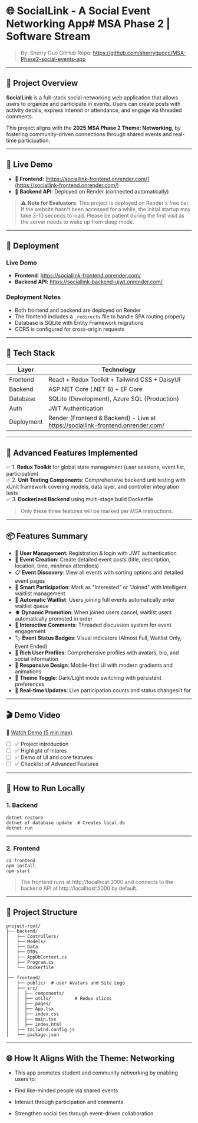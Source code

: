 # 🌐 SocialLink - A Social Event Networking App# MSA Phase 2 | Software Stream  
> By: Sherry Guo 
> GitHub Repo: https://github.com/sherryguocc/MSA-Phase2-social-events-app

---

## 🎯 Project Overview

**SocialLink** is a full-stack social networking web application that allows users to organize and participate in events. Users can create posts with activity details, express interest or attendance, and engage via threaded comments.

This project aligns with the **2025 MSA Phase 2 Theme: Networking**, by fostering community-driven connections through shared events and real-time participation.

---

## 🚀 Live Demo

- 🔗 **Frontend**: [https://sociallink-frontend.onrender.com/](https://sociallink-frontend.onrender.com/)
- 🔗 **Backend API**: Deployed on Render (connected automatically)

> ⚠️ **Note for Evaluators**: This project is deployed on Render's free tier. If the website hasn't been accessed for a while, the initial startup may take 3-10 seconds to load. Please be patient during the first visit as the server needs to wake up from sleep mode.

---

## 🚀 Deployment

### Live Demo
- **Frontend**: https://sociallink-frontend.onrender.com/
- **Backend API**: https://sociallink-backend-ujwt.onrender.com/

### Deployment Notes
- Both frontend and backend are deployed on Render
- The frontend includes a `_redirects` file to handle SPA routing properly
- Database is SQLite with Entity Framework migrations
- CORS is configured for cross-origin requests

---

## 🧰 Tech Stack

| Layer      | Technology                        |
|------------|-----------------------------------|
| Frontend   | React + Redux Toolkit + Tailwind CSS + DaisyUI |
| Backend    | ASP.NET Core (.NET 8) + EF Core    |
| Database   | SQLite (Development), Azure SQL (Production) |
| Auth       | JWT Authentication                |
| Deployment | Render (Frontend & Backend) - Live at https://sociallink-frontend.onrender.com/ |

---

## 🧠 Advanced Features Implemented

✅ 1. **Redux Toolkit** for global state management (user sessions, event list, participation)  
✅ 2. **Unit Testing Components**: Comprehensive backend unit testing with xUnit framework covering models, data layer, and controller integration tests  
✅ 3. **Dockerized Backend** using multi-stage build Dockerfile  

> Only these three features will be marked per MSA instructions.

---

## 📦 Features Summary


- 👥 **User Management**: Registration & login with JWT authentication
- 📝 **Event Creation**: Create detailed event posts (title, description, location, time, min/max attendees)
- 📋 **Event Discovery**: View all events with sorting options and detailed event pages
- 🔁 **Smart Participation**: Mark as "Interested" or "Joined" with intelligent waitlist management
- 🎯 **Automatic Waitlist**: Users joining full events automatically enter waitlist queue
- ⬆️ **Dynamic Promotion**: When joined users cancel, waitlist users automatically promoted in order
- 💬 **Interactive Comments**: Threaded discussion system for event engagement
- 🏷️ **Event Status Badges**: Visual indicators (Almost Full, Waitlist Only, Event Ended)
- 👤 **Rich User Profiles**: Comprehensive profiles with avatars, bio, and social information
- 📱 **Responsive Design**: Mobile-first UI with modern gradients and animations
- 🎨 **Theme Toggle**: Dark/Light mode switching with persistent preferences
- 🔄 **Real-time Updates**: Live participation counts and status changesilt for

---

## 🎬 Demo Video

🎥 [Watch Demo (5 min max)](https://TBD.com)

- [ ] ✅ Project introduction
- [ ] ✅ Highlight of interes
- [ ] ✅ Demo of UI and core features
- [ ] ✅ Checklist of Advanced Features

---

## 🔧 How to Run Locally

### 1. Backend

```cd backend
dotnet restore
dotnet ef database update  # Creates local.db
dotnet run
```


---

### 2. Frontend

```
cd frontend
npm install
npm start
```

> The frontend runs at http://localhost:3000 and connects to the backend API at http://localhost:5000 by default.

---

## 🔧 Project Structure

```plaintext
project-root/
├── backend/
│   ├── Controllers/
│   ├── Models/
│   ├── Data
│   ├── DTOs
│   ├── AppDbContext.cs
│   ├── Program.cs
│   └── Dockerfile
│
├── frontend/
│   ├── public/  # user Avatars and Site Logo
│   ├── src/
│   │  ├── components/
│   │  ├── utils/         # Redux slices
│   │  ├── pages/
│   │  ├── App.tsx
│   │  ├── index.css
│   │  ├── main.tsx
│   │  ├── index.html
│   ├── tailwind.config.js
│   └── package.json
```
---

## 🌐 How It Aligns With the Theme: Networking

- This app promotes student and community networking by enabling users to:

- Find like-minded people via shared events

- Interact through participation and comments

- Strengthen social ties through event-driven collaboration
